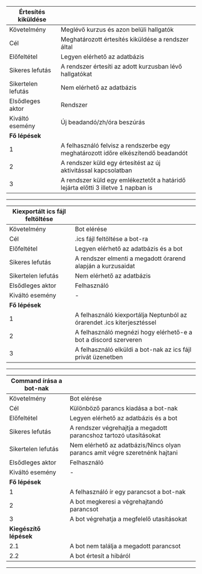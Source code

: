|**Értesítés kiküldése**||
|---|---|
|Követelmény|Meglévő kurzus és azon belüli hallgatók|
|Cél|Meghatározott értesítés kiküldése a rendszer által|
|Előfeltétel|Legyen elérhető az adatbázis|
|Sikeres lefutás|A rendszer értesíti az adott kurzusban lévő hallgatókat|
|Sikertelen lefutás|Nem elérhető az adatbázis|
|Elsődleges aktor|Rendszer|
|Kiváltó esemény|Új beadandó/zh/óra beszúrás|
|**Fő lépések**||
|1|A felhasználó felvisz a rendszerbe egy meghatározott időre elkészítendő beadandót|
|2|A rendszer küld egy értesítést az új aktivitással kapcsolatban|
|3|A rendszer küld egy emlékeztetőt a határidő lejárta előtti 3 illetve 1 napban is|

---
|**Kiexportált ics fájl feltöltése**||
|---|---|
|Követelmény|Bot elérése|
|Cél|.ics fájl feltöltése a bot-ra|
|Előfeltétel|Legyen elérhető az adatbázis és a bot|
|Sikeres lefutás|A rendszer elmenti a megadott órarend alapján a kurzusaidat|
|Sikertelen lefutás|Nem elérhető az adatbázis|
|Elsődleges aktor|Felhasználó|
|Kiváltó esemény|-|
|**Fő lépések**||
|1|A felhasználó kiexportálja Neptunból az órarendet .ics kiterjesztéssel|
|2|A felhasználó megnézi hogy elérhető-e a bot a discord szerveren|
|3|A felhasználó elküldi a bot-nak az ics fájl privát üzenetben|

---
|**Command írása a bot-nak**||
|---|---|
|Követelmény|Bot elérése|
|Cél|Különböző parancs kiadása a bot-nak|
|Előfeltétel|Legyen elérhető az adatbázis és a bot|
|Sikeres lefutás|A rendszer végrehajtja a megadott parancshoz tartozó utasításokat|
|Sikertelen lefutás|Nem elérhető az adatbázis/Nincs olyan parancs amit végre szeretnénk hajtani|
|Elsődleges aktor|Felhasználó|
|Kiváltó esemény|-|
|**Fő lépések**||
|1|A felhasználó ír egy parancsot a bot-nak|
|2|A bot megkeresi a végrehajtandó parancsot|
|3|A bot végrehatja a megfelelő utasításokat|
|**Kiegészítő lépések**||
|2.1|A bot nem találja a megadott parancsot
|2.2|A bot értesít a hibáról

---
